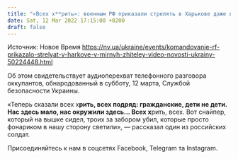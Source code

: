 ```yaml
---
title: "«Всех х**рить»: военным РФ приказали стрелять в Харькове даже в мирных жителей — аудиоперехват"
date: Sat, 12 Mar 2022 17:15:00 +0200
draft: false
---
```

Источник: Новое Время https://nv.ua/ukraine/events/komandovanie-rf-prikazalo-strelyat-v-harkove-v-mirnyh-zhiteley-video-novosti-ukrainy-50224448.html


Об этом свидетельствует аудиоперехват телефонного разговора оккупантов, обнародованный в субботу, 12 марта, Службой безопасности Украины.

«Теперь сказали всех х**рить, всех подряд: гражданские, дети не дети. Нас здесь мало, нас окружили здесь… Всех х**рить, всех. Вот снайпер, который на вышке сидел, троих за забором убил, которые просто фонариком в нашу сторону светили», — рассказал один из российских солдат.

Присоединяйтесь к нам в соцсетях Facebook, Telegram та Instagram.
